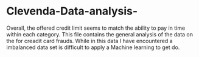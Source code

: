 # Clevenda-Data-analysis-
Overall, the offered credit limit seems to match the ability to pay in time within each category.
This file contains the general analysis of the data on the for creadit card frauds. While in this data I have encountered a imbalanced data set is difficult to apply a Machine learning to get do.
